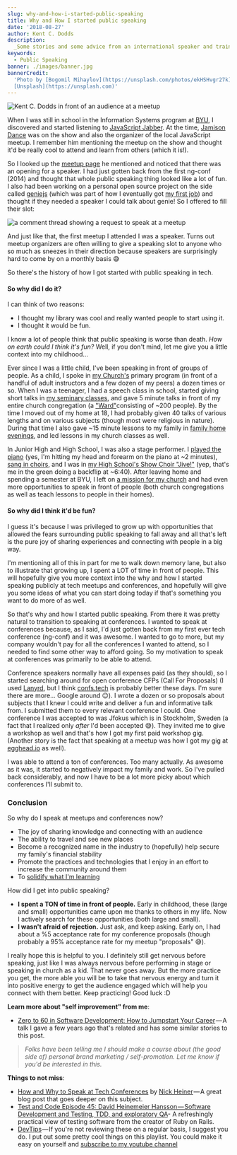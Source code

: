 ```yaml
---
slug: why-and-how-i-started-public-speaking
title: Why and How I started public speaking
date: '2018-08-27'
author: Kent C. Dodds
description:
  _Some stories and some advice from an international speaker and trainer_
keywords:
  - Public Speaking
banner: ./images/banner.jpg
bannerCredit:
  'Photo by [Bogomil Mihaylov](https://unsplash.com/photos/ekHSHvgr27k) on
  [Unsplash](https://unsplash.com)'
---
```


![Kent C. Dodds in front of an audience at a meetup](./images/0.jpg)

When I was still in school in the Information Systems program at
[BYU](https://www.byu.edu), I discovered and started listening to
[JavaScript Jabber](https://devchat.tv/js-jabber). At the time,
[Jamison Dance](https://twitter.com/jergason) was on the show and also the
organizer of the local JavaScript meetup. I remember him mentioning the meetup
on the show and thought it'd be really cool to attend and learn from others
(which it is!).

So I looked up the
[meetup page](https://www.meetup.com/UtahJS-Orem-Meetup/events/156148202) he
mentioned and noticed that there was an opening for a speaker. I had just gotten
back from the first ng-conf (2014) and thought that whole public speaking thing
looked like a lot of fun. I also had been working on a personal open source
project on the side called [geniejs](https://github.com/kentcdodds/genie) (which
was part of how I eventually got
[my first job](https://github.com/kentcdodds/ama/issues/1)) and thought if they
needed a speaker I could talk about genie! So I offered to fill their slot:

![a comment thread showing a request to speak at a meetup](./images/1.png)

And just like that, the first meetup I attended I was a speaker. Turns out
meetup organizers are often willing to give a speaking slot to anyone who so
much as sneezes in their direction because speakers are surprisingly hard to
come by on a monthly basis 😅

So there's the history of how I got started with public speaking in tech.

#### **So why did I do it?**

I can think of two reasons:

- I thought my library was cool and really wanted people to start using it.
- I thought it would be fun.

I know a lot of people think that public speaking is worse than death. _How on
earth could I think it's fun?_ Well, if you don't mind, let me give you a little
context into my childhood...

Ever since I was a little child, I've been speaking in front of groups of
people. As a child, I spoke in [my Church's](https://www.mormon.org) primary
program (in front of a handful of adult instructors and a few dozen of my peers)
a dozen times or so. When I was a teenager, I had a speech class in school,
started giving short talks in
[my seminary classes](https://www.mormonnewsroom.org/topic/seminary), and gave 5
minute talks in front of my entire church congregation (a
["Ward"](https://www.mormonnewsroom.org/article/ward)consisting of ~200 people).
By the time I moved out of my home at 18, I had probably given 40 talks of
various lengths and on various subjects (though most were religious in nature).
During that time I also gave ~15 minute lessons to my family in
[family home evenings](https://www.lds.org/topics/family-home-evening/purpose),
and led lessons in my church classes as well.

In Junior High and High School, I was also a stage performer. I
[played the piano](https://youtu.be/agdbnzQlMFE) (yes, I'm hitting my head and
forearm on the piano at ~2 minutes),
[sang in choirs](https://youtu.be/F5_QmWwIF3c), and I was in
[my High School's Show Choir "Jive!"](https://youtu.be/5_sRK8UUc3k) (yep, that's
me in the green doing a backflip at ~6:40). After leaving home and spending a
semester at BYU, I left on
[a mission for my church](https://www.mormonnewsroom.org/topic/missionary-program)
and had even more opportunities to speak in front of people (both church
congregations as well as teach lessons to people in their homes).

#### **So why did I think it'd be fun?**

I guess it's because I was privileged to grow up with opportunities that allowed
the fears surrounding public speaking to fall away and all that's left is the
pure joy of sharing experiences and connecting with people in a big way.

I'm mentioning all of this in part for me to walk down memory lane, but also to
illustrate that growing up, I spent a LOT of time in front of people. This will
hopefully give you more context into the why and how I started speaking publicly
at tech meetups and conferences, and hopefully will give you some ideas of what
you can start doing today if that's something you want to do more of as well.

So that's why and how I started public speaking. From there it was pretty
natural to transition to speaking at conferences. I wanted to speak at
conferences because, as I said, I'd just gotten back from my first ever tech
conference (ng-conf) and it was awesome. I wanted to go to more, but my company
wouldn't pay for all the conferences I wanted to attend, so I needed to find
some other way to afford going. So my motivation to speak at conferences was
primarily to be able to attend.

Conference speakers normally have all expenses paid (as they should), so I
started searching around for open conference CFPs (Call For Proposals) (I used
[Lanyrd](https://twitter.com/lanyrd), but I think
[confs.tech](https://confs.tech) is probably better these days. I'm sure there
are more... Google around 😉). I wrote a dozen or so proposals about subjects
that I knew I could write and deliver a fun and informative talk from. I
submitted them to every relevant conference I could. One conference I was
accepted to was Jfokus which is in Stockholm, Sweden (a fact that I realized
only _after_ I'd been accepted 😅). They invited me to give a workshop as well
and that's how I got my first paid workshop gig. (Another story is the fact that
speaking at a meetup was how I got my gig at [egghead.io](http://egghead.io) as
well).

I was able to attend a ton of conferences. Too many actually. As awesome as it
was, it started to negatively impact my family and work. So I've pulled back
considerably, and now I have to be a lot more picky about which conferences I'll
submit to.

### Conclusion

So why do I speak at meetups and conferences now?

- The joy of sharing knowledge and connecting with an audience
- The ability to travel and see new places
- Become a recognized name in the industry to (hopefully) help secure my
  family's financial stability
- Promote the practices and technologies that I enjoy in an effort to increase
  the community around them
- To [solidify what I'm learning](/blog/solidifying-what-you-learn)

How did I get into public speaking?

- **I spent a TON of time in front of people.** Early in childhood, these (large
  and small) opportunities came upon me thanks to others in my life. Now I
  actively search for these opportunities (both large and small).
- **I wasn't afraid of rejection.** Just ask, and keep asking. Early on, I had
  about a %5 acceptance rate for my conference proposals (though probably a 95%
  acceptance rate for my meetup "proposals" 😅).

I really hope this is helpful to you. I definitely still get nervous before
speaking, just like I was always nervous before performing in stage or speaking
in church as a kid. That never goes away. But the more practice you get, the
more able you will be to take that nervous energy and turn it into positive
energy to get the audience engaged which will help you connect with them better.
Keep practicing! Good luck :D

**Learn more about "self improvement" from me**:

- [Zero to 60 in Software Development: How to Jumpstart Your Career](https://youtu.be/-qPh6I2hfjw&list=PLV5CVI1eNcJgNqzNwcs4UKrlJdhfDjshf) — A
  talk I gave a few years ago that's related and has some similar stories to
  this post.

> _Folks have been telling me I should make a course about (the good side of)
> personal brand marketing / self-promotion. Let me know if you'd be interested
> in this._

**Things to not miss**:

- [How and Why to Speak at Tech Conferences](https://hackernoon.com/how-and-why-to-speak-at-tech-conferences-1d50a3f548e0)
  by [Nick Heiner](https://twitter.com/nickheiner) — A great blog post that goes
  deeper on this subject.
- [Test and Code Episode 45: David Heinemeier Hansson — Software Development and Testing, TDD, and exploratory QA](http://testandcode.com/45)-
  A refreshingly practical view of testing software from the creator of Ruby on
  Rails.
- [DevTips](http://kcd.im/devtips) — If you're not reviewing these on a regular
  basis, I suggest you do. I put out some pretty cool things on this playlist.
  You could make it easy on yourself and
  [subscribe to my youtube channel](http://kcd.im/youtube)
